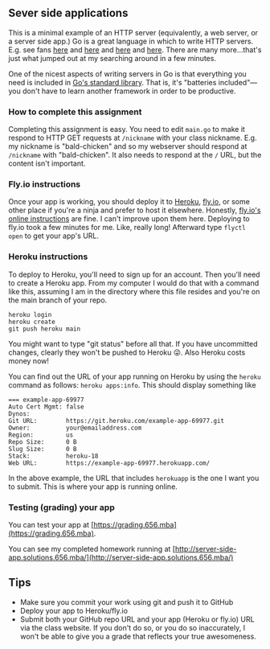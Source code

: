 ## Sever side applications

This is a minimal example of an HTTP server (equivalently, a web server, or a server side app.)
Go is a great language in which to write HTTP servers. E.g. see
fans [here](https://blog.iron.io/how-we-went-from-30-servers-to-2-go/)
and [here](https://www.youtube.com/watch?v=bAQ9ShmXYLY)
and [here](https://talks.golang.org/2016/applicative.slide#1)
and [here](https://medium.com/@kevalpatel2106/why-should-you-learn-go-f607681fad65).
There are many more...that's just what jumped out at my searching
around in a few minutes.

One of the nicest aspects of writing servers in Go is that everything
you need is included in [Go's standard library](https://golang.org/pkg/).
That is, it's "batteries included"&mdash;you don't have to learn another
framework in order to be productive.

### How to complete this assignment

Completing this assignment is easy. You need to edit `main.go` to make
it respond to HTTP GET requests at `/nickname` with your class nickname.
E.g. my nickname is "bald-chicken" and so my webserver should respond
at `/nickname` with "bald-chicken". It also needs to respond at the `/`
URL, but the content isn't important.


### Fly.io instructions

Once your app is working, you should deploy it to
[Heroku](https://heroku.com), [fly.io](https://fly.io), or some other
place if you're a ninja and prefer to host it elsewhere. 
Honestly, [fly.io's online instructions](https://fly.io/docs/languages-and-frameworks/golang/)
are fine. I can't improve upon them here. Deploying to fly.io took a few minutes
for me. Like, really long! Afterward type `flyctl open` to get your app's URL.

### Heroku instructions

To deploy to Heroku,
you'll need to sign up for an account. Then you'll need
to create a Heroku app. From my computer I would do that with a command
like this, assuming I am in the directory where this file resides
and you're on the main branch of your repo.

```
heroku login
heroku create
git push heroku main
```

You might want to type "git status" before all that. If you have uncommitted
changes, clearly they won't be pushed to Heroku 😜. Also Heroku costs money
now!

You can find out the URL of your app running on Heroku by using the `heroku`
command as follows: `heroku apps:info`. This should display something like

```
=== example-app-69977
Auto Cert Mgmt: false
Dynos:
Git URL:        https://git.heroku.com/example-app-69977.git
Owner:          your@emailaddress.com
Region:         us
Repo Size:      0 B
Slug Size:      0 B
Stack:          heroku-18
Web URL:        https://example-app-69977.herokuapp.com/
```

In the above example, the URL that includes `herokuapp` is the one I want
you to submit. This is where your app is running online.

### Testing (grading) your app

You can test your app at
[https://grading.656.mba](https://grading.656.mba).

You can see my completed homework running
at [http://server-side-app.solutions.656.mba/](http://server-side-app.solutions.656.mba/)

## Tips

- Make sure you commit your work using git and push it to GitHub
- Deploy your app to Heroku/fly.io
- Submit both your GitHub repo URL and your app (Heroku or fly.io) URL via
  the class website. If you don't do so, or you do so inaccurately,
  I won't be able to give you a grade that reflects your true
  awesomeness.
